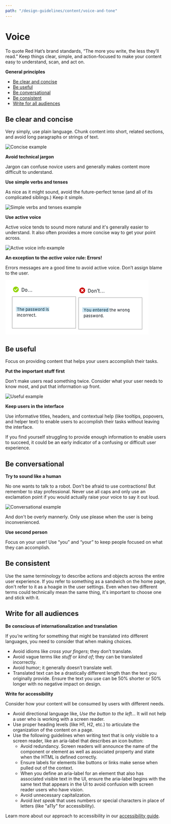 ```yaml
---
path: "/design-guidelines/content/voice-and-tone"
---
```

# Voice

To quote Red Hat’s brand standards, “The more you write, the less they’ll read.” Keep things clear, simple, and action-focused to make your content easy to understand, scan, and act on.

**General principles**

* [Be clear and concise](#be-clear-and-concise)
* [Be useful](#be-useful)
* [Be conversational](#be-conversational)
* [Be consistent](#be-consistent)
* [Write for all audiences](#write-for-all-audiences)

## Be clear and concise

Very simply, use plain language. Chunk content into short, related sections, and avoid long paragraphs or strings of text.

![Concise example](./img/concise.png)

**Avoid technical jargon**

Jargon can confuse novice users and generally makes content more difficult to understand.

**Use simple verbs and tenses**

As nice as it might sound, avoid the future-perfect tense (and all of its complicated siblings.) Keep it simple.

![Simple verbs and tenses example](./img/simple-tense.png)

**Use active voice**

Active voice tends to sound more natural and it's generally easier to understand. It also often provides a more concise way to get your point across.

![Active voice info example](./img/active.png)

**An exception to the _active voice_ rule: Errors!**

Errors messages are a good time to avoid active voice. Don’t assign blame to the user.

![Error example](./img/error.png)

## Be useful

Focus on providing content that helps your users accomplish their tasks.

**Put the important stuff first**

Don’t make users read something twice. Consider what your user needs to know most, and put that information up front.

![Useful example](./img/useful.png)

**Keep users in the interface**

Use informative titles, headers, and contextual help (like tooltips, popovers, and helper text) to enable users to accomplish their tasks without leaving the interface.  

If you find yourself struggling to provide enough information to enable users to succeed, it could be an early indicator of a confusing or difficult user experience.

## Be conversational

**Try to sound like a human**

No one wants to talk to a robot. Don't be afraid to use contractions! But remember to stay professional. Never use all caps and only use an exclamation point if you would actually raise your voice to say it out loud.

![Conversational example](./img/conversational.png)

And don't be overly mannerly. Only use please when the user is being inconvenienced.

**Use second person**

Focus on your user! Use “you” and “your” to keep people focused on what they can accomplish.

## Be consistent

Use the same terminology to describe actions and objects across the entire user experience. If you refer to something as a sandwich on the home page, don't refer to it as a hoagie in the user settings. Even when two different terms could technically mean the same thing, it's important to choose one and stick with it.  

## Write for all audiences

**Be conscious of internationalization and translation**

If you’re writing for something that might be translated into different languages, you need to consider that when making choices.
* Avoid idioms like _cross your fingers_; they don’t translate.
* Avoid vague terms like _stuff_ or _kind of_; they can be translated incorrectly.
* Avoid humor; it generally doesn’t translate well.
* Translated text can be a drastically different length than the text you originally provide. Ensure the text you use can be 50% shorter or 50% longer with no negative impact on design.

**Write for accessibility**

Consider how your content will be consumed by users with different needs.
* Avoid directional language like, _Use the button to the left..._ It will not help a user who is working with a screen reader.
* Use proper heading levels (like H1, H2, etc.) to articulate the organization of the content on a page.
* Use the following guidelines when writing text that is only visible to a screen reader, like an aria-label that describes an icon button:
  * Avoid redundancy. Screen readers will announce the name of the component or element as well as associated property and state when the HTML is defined correctly.
  * Ensure labels for elements like buttons or links make sense when pulled out of the context.
  * When you define an aria-label for an element that also has associated visible text in the UI, ensure the aria-label begins with the same text that appears in the UI to avoid confusion with screen reader users who have vision.
  * Avoid unnecessary capitalization.
  * Avoid _leet speak_ that uses numbers or special characters in place of letters (like "a11y" for accessibility).

Learn more about our approach to accessibility in our [accessibility guide](/get-started/accessibility-guide).
